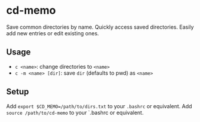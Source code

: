 # cd-memo

Save common directories by name.  Quickly access saved directories.  Easily add
new entries or edit existing ones.

## Usage

- `c <name>`: change directories to `<name>`
- `c -m <name> [dir]`: save `dir` (defaults to pwd) as `<name>`

## Setup

Add `export $CD_MEMO=/path/to/dirs.txt` to your `.bashrc` or equivalent.
Add `source /path/to/cd-memo` to your `.bashrc or equivalent.
